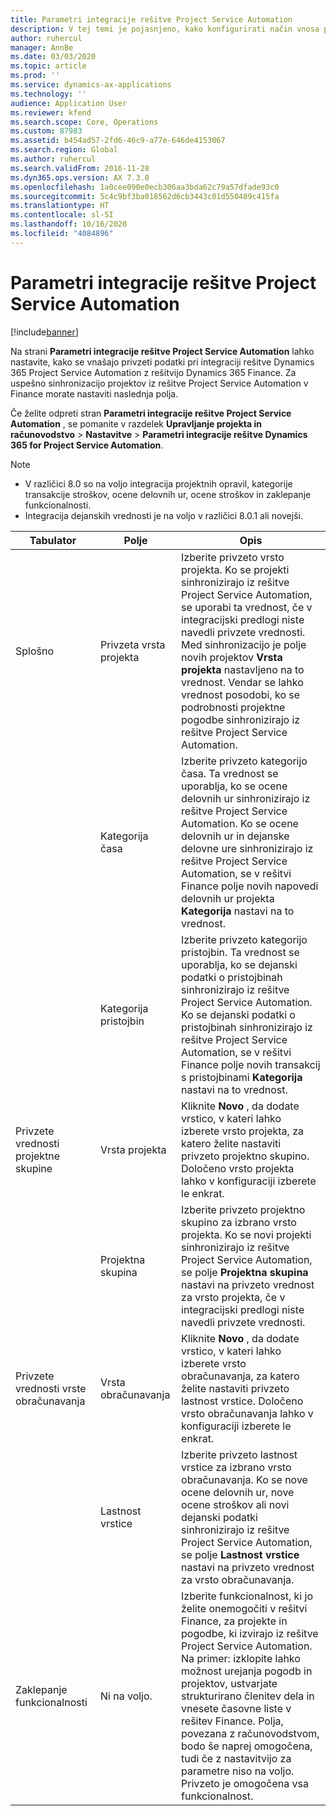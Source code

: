 ```yaml
---
title: Parametri integracije rešitve Project Service Automation
description: V tej temi je pojasnjeno, kako konfigurirati način vnosa privzetih podatkov med integracijo rešitve Microsoft Dynamics 365 for Project Service Automation z rešitvijo Microsoft Dynamics 365 Finance.
author: ruhercul
manager: AnnBe
ms.date: 03/03/2020
ms.topic: article
ms.prod: ''
ms.service: dynamics-ax-applications
ms.technology: ''
audience: Application User
ms.reviewer: kfend
ms.search.scope: Core, Operations
ms.custom: 87983
ms.assetid: b454ad57-2fd6-46c9-a77e-646de4153067
ms.search.region: Global
ms.author: ruhercul
ms.search.validFrom: 2016-11-28
ms.dyn365.ops.version: AX 7.3.0
ms.openlocfilehash: 1a0cee090e0ecb306aa3bda62c79a57dfade93c0
ms.sourcegitcommit: 5c4c9bf3ba018562d6cb3443c01d550489c415fa
ms.translationtype: HT
ms.contentlocale: sl-SI
ms.lasthandoff: 10/16/2020
ms.locfileid: "4084896"
---
```

# <a name="project-service-automation-integration-parameters"></a>Parametri integracije rešitve Project Service Automation

[!include[banner](../includes/banner.md)]

Na strani **Parametri integracije rešitve Project Service Automation** lahko nastavite, kako se vnašajo privzeti podatki pri integraciji rešitve Dynamics 365 Project Service Automation z rešitvijo Dynamics 365 Finance. Za uspešno sinhronizacijo projektov iz rešitve Project Service Automation v Finance morate nastaviti naslednja polja.

Če želite odpreti stran **Parametri integracije rešitve Project Service Automation** , se pomanite v razdelek **Upravljanje projekta in računovodstvo** \> **Nastavitve** \> **Parametri integracije rešitve Dynamics 365 for Project Service Automation**. 

> [!NOTE]
> - V različici 8.0 so na voljo integracija projektnih opravil, kategorije transakcije stroškov, ocene delovnih ur, ocene stroškov in zaklepanje funkcionalnosti.
> - Integracija dejanskih vrednosti je na voljo v različici 8.0.1 ali novejši.


| Tabulator                    | Polje                | Opis |
|------------------------|----------------------|-------------|
| Splošno                | Privzeta vrsta projekta | Izberite privzeto vrsto projekta. Ko se projekti sinhronizirajo iz rešitve Project Service Automation, se uporabi ta vrednost, če v integracijski predlogi niste navedli privzete vrednosti. Med sinhronizacijo je polje novih projektov **Vrsta projekta** nastavljeno na to vrednost. Vendar se lahko vrednost posodobi, ko se podrobnosti projektne pogodbe sinhronizirajo iz rešitve Project Service Automation. |
|                        | Kategorija časa        | Izberite privzeto kategorijo časa. Ta vrednost se uporablja, ko se ocene delovnih ur sinhronizirajo iz rešitve Project Service Automation. Ko se ocene delovnih ur in dejanske delovne ure sinhronizirajo iz rešitve Project Service Automation, se v rešitvi Finance polje novih napovedi delovnih ur projekta **Kategorija** nastavi na to vrednost. |
|                        | Kategorija pristojbin         | Izberite privzeto kategorijo pristojbin. Ta vrednost se uporablja, ko se dejanski podatki o pristojbinah sinhronizirajo iz rešitve Project Service Automation. Ko se dejanski podatki o pristojbinah sinhronizirajo iz rešitve Project Service Automation, se v rešitvi Finance polje novih transakcij s pristojbinami **Kategorija** nastavi na to vrednost. |
| Privzete vrednosti projektne skupine | Vrsta projekta         | Kliknite **Novo** , da dodate vrstico, v kateri lahko izberete vrsto projekta, za katero želite nastaviti privzeto projektno skupino. Določeno vrsto projekta lahko v konfiguraciji izberete le enkrat. |
|                        | Projektna skupina        | Izberite privzeto projektno skupino za izbrano vrsto projekta. Ko se novi projekti sinhronizirajo iz rešitve Project Service Automation, se polje **Projektna skupina** nastavi na privzeto vrednost za vrsto projekta, če v integracijski predlogi niste navedli privzete vrednosti. |
| Privzete vrednosti vrste obračunavanja  | Vrsta obračunavanja         | Kliknite **Novo** , da dodate vrstico, v kateri lahko izberete vrsto obračunavanja, za katero želite nastaviti privzeto lastnost vrstice. Določeno vrsto obračunavanja lahko v konfiguraciji izberete le enkrat. |
|                        | Lastnost vrstice        | Izberite privzeto lastnost vrstice za izbrano vrsto obračunavanja. Ko se nove ocene delovnih ur, nove ocene stroškov ali novi dejanski podatki sinhronizirajo iz rešitve Project Service Automation, se polje **Lastnost vrstice** nastavi na privzeto vrednost za vrsto obračunavanja. |
| Zaklepanje funkcionalnosti  | Ni na voljo.       | Izberite funkcionalnost, ki jo želite onemogočiti v rešitvi Finance, za projekte in pogodbe, ki izvirajo iz rešitve Project Service Automation. Na primer: izklopite lahko možnost urejanja pogodb in projektov, ustvarjate strukturirano členitev dela in vnesete časovne liste v rešitev Finance. Polja, povezana z računovodstvom, bodo še naprej omogočena, tudi če z nastavitvijo za parametre niso na voljo. Privzeto je omogočena vsa funkcionalnost. |
